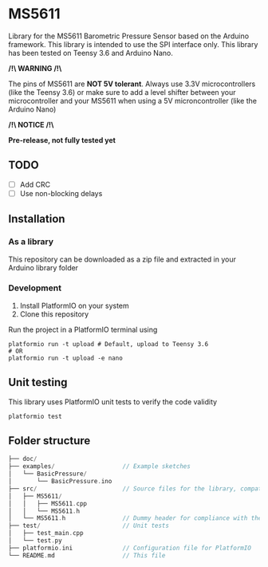 # MS5611

Library for the MS5611 Barometric Pressure Sensor based on the Arduino framework. This library is intended to use the SPI interface only. This library has been tested on Teensy 3.6 and Arduino Nano.

**/!\ WARNING /!\\**

The pins of MS5611 are **NOT 5V tolerant**. Always use 3.3V microcontrollers (like the Teensy 3.6) or make sure to add a level shifter between your microcontroller and your MS5611 when using a 5V microncontroller (like the Arduino Nano)

**/!\ NOTICE /!\\**

**Pre-release, not fully tested yet**

## TODO

- [ ] Add CRC
- [ ] Use non-blocking delays

## Installation

### As a library

This repository can be downloaded as a zip file and extracted in your Arduino library folder

### Development

1. Install PlatformIO on your system
2. Clone this repository

Run the project in a PlatformIO terminal using

```shell
platformio run -t upload # Default, upload to Teensy 3.6
# OR
platformio run -t upload -e nano
```

## Unit testing

This library uses PlatformIO unit tests to verify the code validity

```shell
platformio test
```

## Folder structure

```cpp
├── doc/
├── examples/                   // Example sketches
│   └── BasicPressure/
│       └── BasicPressure.ino
├── src/                        // Source files for the library, compatible with PlatformIO
│   ├── MS5611/
│   │   ├── MS5611.cpp
│   │   └── MS5611.h
│   └── MS5611.h                // Dummy header for compliance with the Arduino library format
├── test/                       // Unit tests
│   ├── test_main.cpp
│   └── test.py
├── platformio.ini              // Configuration file for PlatformIO
└── README.md                   // This file
```